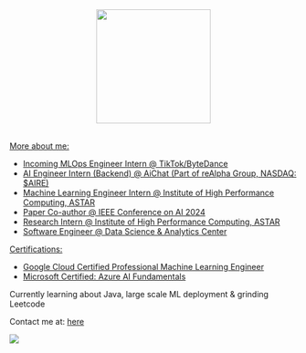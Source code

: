 

  <div align='center'>
      <a href="https://github.com/lhurr">
        <img height=200 align="center" src="https://github-readme-stats.vercel.app/api/top-langs/?username=lhurr&theme=react&langs_count=10&hide_progress=true" />
        <br/>
        <br/>
  </div>

More about me:
- Incoming MLOps Engineer Intern @ TikTok/ByteDance
- AI Engineer Intern (Backend) @ AiChat (Part of reAlpha Group, NASDAQ: $AIRE)
- Machine Learning Engineer Intern @ Institute of High Performance Computing, ASTAR
- Paper Co-author @ IEEE Conference on AI 2024
- Research Intern @ Institute of High Performance Computing, ASTAR
- Software Engineer @ Data Science & Analytics Center

Certifications:
- [Google Cloud Certified Professional Machine Learning Engineer](https://www.credly.com/badges/19edeac7-1703-4027-9a2b-4ce7da1e6974/public_url)
- [Microsoft Certified: Azure AI Fundamentals](https://www.credly.com/badges/3de8e455-dfae-4029-80c5-cfa6822eab24)

Currently learning about Java, large scale ML deployment & grinding Leetcode
  
Contact me at: [here](mailto:limhur.ng@gmail.com)

<p align="left">
  <div align="left" >
    <img src="https://komarev.com/ghpvc/?username=lhurr&label=Profile%20Views&color=000000&style=for-the-badge" />
  </div>
</p>




